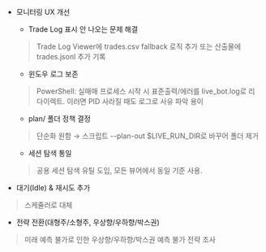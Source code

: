 - 모니터링 UX 개선
  - Trade Log 표시 안 나오는 문제 해결
  > Trade Log Viewer에 trades.csv fallback 로직 추가 또는 산출물에 trades.jsonl 추가 기록
  - 윈도우 로그 보존
  > PowerShell: 실매매 프로세스 시작 시 표준출력/에러를 live_bot.log로 리다이렉트.
  > 이러면 PID 사라질 때도 로그로 사유 파악 용이
  - plan/ 폴더 정책 결정
  > 단순화 원함 → 스크립트 --plan-out $LIVE_RUN_DIR로 바꾸어 폴더 제거
  - 세션 탐색 통일
  > 공용 세션 탐색 유틸 도입, 모든 뷰어에서 동일 기준 사용.

- 대기(Idle) & 재시도 추가
> 스케쥴러로 대체

- 전략 전환(대형주/소형주, 우상향/우하향/박스권)
> 미래 예측 불가로 인한 우상향/우하향/박스권 예측 불가
> 전략 조사
